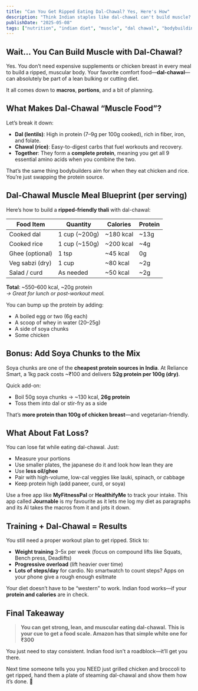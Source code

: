 ```yaml
---
title: "Can You Get Ripped Eating Dal-Chawal? Yes, Here's How"
description: "Think Indian staples like dal-chawal can't build muscle? Think again. Here's how to get lean and strong with a desi diet."
publishDate: "2025-05-08"
tags: ["nutrition", "indian diet", "muscle", "dal chawal", "bodybuilding"]
---
```


## Wait… You Can Build Muscle with Dal-Chawal?

Yes. You don’t need expensive supplements or chicken breast in every meal to build a ripped, muscular body. Your favorite comfort food—**dal-chawal**—can absolutely be part of a lean bulking or cutting diet.

It all comes down to **macros**, **portions**, and a bit of planning.

## What Makes Dal-Chawal “Muscle Food”?

Let’s break it down:

- **Dal (lentils)**: High in protein (7–9g per 100g cooked), rich in fiber, iron, and folate.
- **Chawal (rice)**: Easy-to-digest carbs that fuel workouts and recovery.
- **Together**: They form a **complete protein**, meaning you get all 9 essential amino acids when you combine the two.

That’s the same thing bodybuilders aim for when they eat chicken and rice. You’re just swapping the protein source.

## Dal-Chawal Muscle Meal Blueprint (per serving)

Here’s how to build a **ripped-friendly thali** with dal-chawal:

| Food Item         | Quantity     | Calories | Protein |
|------------------|--------------|----------|---------|
| Cooked dal       | 1 cup (~200g)| ~180 kcal| ~13g    |
| Cooked rice      | 1 cup (~150g)| ~200 kcal| ~4g     |
| Ghee (optional)  | 1 tsp        | ~45 kcal | 0g      |
| Veg sabzi (dry)  | 1 cup        | ~80 kcal | ~2g     |
| Salad / curd     | As needed    | ~50 kcal | ~2g     |

**Total**: ~550–600 kcal, ~20g protein  
*→ Great for lunch or post-workout meal.*

You can bump up the protein by adding:
- A boiled egg or two (6g each)
- A scoop of whey in water (20–25g)
- A side of soya chunks 
- Some chicken

## Bonus: Add Soya Chunks to the Mix

Soya chunks are one of the **cheapest protein sources in India**. At Reliance Smart, a 1kg pack costs ~₹100 and delivers **52g protein per 100g (dry)**.

Quick add-on:
- Boil 50g soya chunks → ~130 kcal, **26g protein**
- Toss them into dal or stir-fry as a side

That’s **more protein than 100g of chicken breast**—and vegetarian-friendly.

## What About Fat Loss?

You can lose fat while eating dal-chawal. Just:
- Measure your portions
- Use smaller plates, the japanese do it and look how lean they are
- Use **less oil/ghee**
- Pair with high-volume, low-cal veggies like lauki, spinach, or cabbage
- Keep protein high (add paneer, curd, or soya)

Use a free app like **MyFitnessPal** or **HealthifyMe** to track your intake. This app called **Journable** is my favourite as it lets me log my diet as paragraphs and its AI takes the macros from it and jots it down.

## Training + Dal-Chawal = Results

You still need a proper workout plan to get ripped. Stick to:
- **Weight training** 3–5x per week (focus on compound lifts like Squats, Bench press, Deadlifts)
- **Progressive overload** (lift heavier over time)
- **Lots of steps/day** for cardio. No smartwatch to count steps? Apps on your phone give a rough enough esitmate

Your diet doesn’t have to be “western” to work. Indian food works—if your **protein and calories** are in check.

## Final Takeaway

> **You can get strong, lean, and muscular eating dal-chawal.**
> **This is your cue to get a food scale. Amazon has that simple white one for ₹300**

You just need to stay consistent. Indian food isn't a roadblock—it’ll get you there.

Next time someone tells you you NEED just grilled chicken and broccoli to get ripped, hand them a plate of steaming dal-chawal and show them how it’s done. 💪
